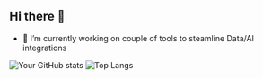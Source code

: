 ## Hi there 👋

<!--
**alishams8/alishams8** is a ✨ _special_ ✨ repository because its `README.md` (this file) appears on your GitHub profile.

Here are some ideas to get you started:

- 🔭 I’m currently working on ...
- 🌱 I’m currently learning ...
- 👯 I’m looking to collaborate on ...
- 🤔 I’m looking for help with ...
- 💬 Ask me about ...
- 📫 How to reach me: ...
- 😄 Pronouns: ...
- ⚡ Fun fact: ...
-->

- 🔭 I’m currently working on couple of tools to steamline Data/AI integrations 
  
![Your GitHub stats](https://github-readme-stats.vercel.app/api?username=alishams8&show_icons=true&theme=radical)
![Top Langs](https://github-readme-stats.vercel.app/api/top-langs/?username=alishams8&layout=compact&theme=radical)

